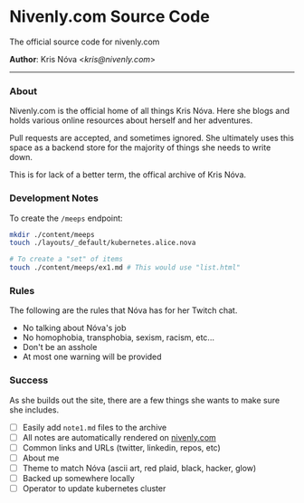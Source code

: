 # Nivenly.com Source Code


The official source code for nivenly.com

**Author**: Kris Nóva <_kris@nivenly.com_>

---

### About

Nivenly.com is the official home of all things Kris Nóva. Here she blogs and holds various online resources about herself and her adventures.

Pull requests are accepted, and sometimes ignored. She ultimately uses this space as a backend store for the majority of things she needs to write down.

This is for lack of a better term, the offical archive of Kris Nóva.

### Development Notes

To create the `/meeps` endpoint:

```bash
mkdir ./content/meeps
touch ./layouts/_default/kubernetes.alice.nova

# To create a "set" of items
touch ./content/meeps/ex1.md # This would use "list.html"
```

### Rules

The following are the rules that Nóva has for her Twitch chat.  

- No talking about Nóva's job
- No homophobia, transphobia, sexism, racism, etc...
- Don't be an asshole
- At most one warning will be provided


### Success

As she builds out the site, there are a few things she wants to make sure she includes.

 - [ ] Easily add `note1.md` files to the archive
 - [ ] All notes are automatically rendered on [nivenly.com](https://nivenly.com)
 - [ ] Common links and URLs (twitter, linkedin, repos, etc)
 - [ ] About me 
 - [ ] Theme to match Nóva (ascii art, red plaid, black, hacker, glow)
 - [ ] Backed up somewhere locally
 - [ ] Operator to update kubernetes cluster